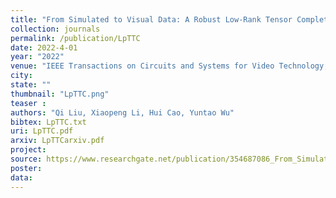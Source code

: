 ```yaml
---
title: "From Simulated to Visual Data: A Robust Low-Rank Tensor Completion Approach using lp-Regression for Outlier Resistance"
collection: journals
permalink: /publication/LpTTC
date: 2022-4-01
year: "2022"
venue: "IEEE Transactions on Circuits and Systems for Video Technology,"
city: 
state: ""
thumbnail: "LpTTC.png"
teaser : 
authors: "Qi Liu, Xiaopeng Li, Hui Cao, Yuntao Wu"
bibtex: LpTTC.txt
uri: LpTTC.pdf
arxiv: LpTTCarxiv.pdf
project: 
source: https://www.researchgate.net/publication/354687086_From_Simulated_to_Visual_Data_A_Robust_Low-Rank_Tensor_Completion_Approach_using_lp-Regression_for_Outlier_Resistance
poster: 
data:
---
```

